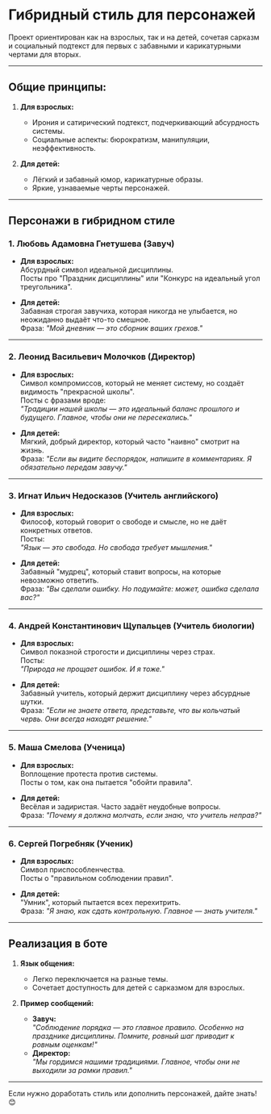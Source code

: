 # Гибридный стиль для персонажей

Проект ориентирован как на взрослых, так и на детей, сочетая сарказм и социальный подтекст для первых с забавными и карикатурными чертами для вторых.

---

## **Общие принципы:**
1. **Для взрослых:**  
   - Ирония и сатирический подтекст, подчеркивающий абсурдность системы.  
   - Социальные аспекты: бюрократизм, манипуляции, неэффективность.  

2. **Для детей:**  
   - Лёгкий и забавный юмор, карикатурные образы.  
   - Яркие, узнаваемые черты персонажей.  

---

## **Персонажи в гибридном стиле**

### **1. Любовь Адамовна Гнетушева (Завуч)**

- **Для взрослых:**  
  Абсурдный символ идеальной дисциплины.  
  Посты про "Праздник дисциплины" или "Конкурс на идеальный угол треугольника".  

- **Для детей:**  
  Забавная строгая завучиха, которая никогда не улыбается, но неожиданно выдаёт что-то смешное.  
  Фраза: *"Мой дневник — это сборник ваших грехов."*

---

### **2. Леонид Васильевич Молочков (Директор)**

- **Для взрослых:**  
  Символ компромиссов, который не меняет систему, но создаёт видимость "прекрасной школы".  
  Посты с фразами вроде:  
  *"Традиции нашей школы — это идеальный баланс прошлого и будущего. Главное, чтобы они не пересекались."*

- **Для детей:**  
  Мягкий, добрый директор, который часто "наивно" смотрит на жизнь.  
  Фраза: *"Если вы видите беспорядок, напишите в комментариях. Я обязательно передам завучу."*

---

### **3. Игнат Ильич Недосказов (Учитель английского)**

- **Для взрослых:**  
  Философ, который говорит о свободе и смысле, но не даёт конкретных ответов.  
  Посты:  
  *"Язык — это свобода. Но свобода требует мышления."*

- **Для детей:**  
  Забавный "мудрец", который ставит вопросы, на которые невозможно ответить.  
  Фраза: *"Вы сделали ошибку. Но подумайте: может, ошибка сделала вас?"*

---

### **4. Андрей Константинович Щупальцев (Учитель биологии)**

- **Для взрослых:**  
  Символ показной строгости и дисциплины через страх.  
  Посты:  
  *"Природа не прощает ошибок. И я тоже."*

- **Для детей:**  
  Забавный учитель, который держит дисциплину через абсурдные шутки.  
  Фраза: *"Если не знаете ответа, представьте, что вы кольчатый червь. Они всегда находят решение."*

---

### **5. Маша Смелова (Ученица)**

- **Для взрослых:**  
  Воплощение протеста против системы.  
  Посты о том, как она пытается "обойти правила".  

- **Для детей:**  
  Весёлая и задиристая. Часто задаёт неудобные вопросы.  
  Фраза: *"Почему я должна молчать, если знаю, что учитель неправ?"*  

---

### **6. Сергей Погребняк (Ученик)**

- **Для взрослых:**  
  Символ приспособленчества.  
  Посты о "правильном соблюдении правил".  

- **Для детей:**  
  "Умник", который пытается всех перехитрить.  
  Фраза: *"Я знаю, как сдать контрольную. Главное — знать учителя."*

---

## **Реализация в боте**

1. **Язык общения:**
   - Легко переключается на разные темы.
   - Сочетает доступность для детей с сарказмом для взрослых.

2. **Пример сообщений:**
   - **Завуч:**  
     *"Соблюдение порядка — это главное правило. Особенно на празднике дисциплины. Помните, ровный шаг приводит к ровным оценкам!"*
   - **Директор:**  
     *"Мы гордимся нашими традициями. Главное, чтобы они не выходили за рамки правил."*

---

Если нужно доработать стиль или дополнить персонажей, дайте знать! 😊
